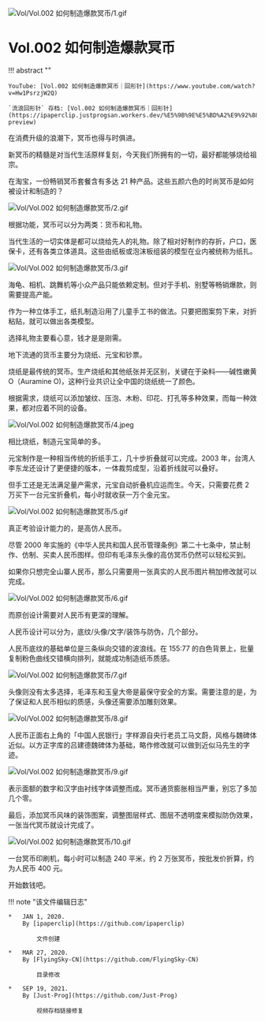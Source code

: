 
![Vol/Vol.002 如何制造爆款冥币/1.gif](https://cdn.jsdelivr.net/gh/ipaperclip-icu/static/image/文字稿/Vol/Vol.002%20如何制造爆款冥币/1.gif)

# Vol.002 如何制造爆款冥币

!!! abstract ""

    YouTube: [Vol.002 如何制造爆款冥币｜回形针](https://www.youtube.com/watch?v=Hw1PsrzjW2Q)

    `流浪回形针` 存档: [Vol.002 如何制造爆款冥币｜回形针](https://ipaperclip.justprogsan.workers.dev/%E5%9B%9E%E5%BD%A2%E9%92%88PaperClip/%E5%B8%B8%E8%A7%84Vol/Vol.002%20%E5%A6%82%E4%BD%95%E5%88%B6%E9%80%A0%E7%88%86%E6%AC%BE%E5%86%A5%E5%B8%81%EF%BD%9C%E5%9B%9E%E5%BD%A2%E9%92%88.mp4?preview)

在消费升级的浪潮下，冥币也得与时俱进。

新冥币的精髓是对当代生活原样复刻，今天我们所拥有的一切，最好都能够烧给祖宗。

在淘宝，一份畅销冥币套餐含有多达 21 种产品。这些五颜六色的时尚冥币是如何被设计和制造的？

![Vol/Vol.002 如何制造爆款冥币/2.gif](https://cdn.jsdelivr.net/gh/ipaperclip-icu/static/image/文字稿/Vol/Vol.002%20如何制造爆款冥币/2.gif)

根据功能，冥币可以分为两类：货币和礼物。

当代生活的一切实体是都可以烧给先人的礼物。除了相对好制作的存折，户口，医保卡，还有各类立体道具。这些由纸板或泡沫板组装的模型在业内被统称为纸扎。

![Vol/Vol.002 如何制造爆款冥币/3.gif](https://cdn.jsdelivr.net/gh/ipaperclip-icu/static/image/文字稿/Vol/Vol.002%20如何制造爆款冥币/3.gif)

海龟、相机、跳舞机等小众产品只能依赖定制。但对于手机、别墅等畅销爆款，则需要提高产能。

作为一种立体手工，纸扎制造沿用了儿童手工书的做法。只要把图案剪下来，对折粘贴，就可以做出各类模型。

选择礼物主要看心意，钱才是是刚需。

地下流通的货币主要分为烧纸、元宝和钞票。

烧纸是最传统的冥币。生产烧纸和其他纸张并无区别，关键在于染料——碱性嫩黄 O（Auramine O)，这种行业共识让全中国的烧纸统一了颜色。

根据需求，烧纸可以添加皱纹、压泡、木粉、印花、打孔等多种效果，而每一种效果，都对应着不同的设备。

![Vol/Vol.002 如何制造爆款冥币/4.jpeg](https://cdn.jsdelivr.net/gh/ipaperclip-icu/static/image/文字稿/Vol/Vol.002%20如何制造爆款冥币/4.jpeg)

相比烧纸，制造元宝简单的多。

元宝制作是一种相当传统的折纸手工，几十步折叠就可以完成。2003 年，台湾人李东龙还设计了更便捷的版本，一体裁剪成型，沿着折线就可以叠好。

但手工还是无法满足量产需求，元宝自动折叠机应运而生。今天，只需要花费 2 万买下一台元宝折叠机，每小时就收获一万个金元宝。

![Vol/Vol.002 如何制造爆款冥币/5.gif](https://cdn.jsdelivr.net/gh/ipaperclip-icu/static/image/文字稿/Vol/Vol.002%20如何制造爆款冥币/5.gif)

真正考验设计能力的，是高仿人民币。

尽管 2000 年实施的《中华人民共和国人民币管理条例》第二十七条中，禁止制作、仿制、买卖人民币图样。但印有毛泽东头像的高仿冥币仍然可以轻松买到。

如果你只想完全山寨人民币，那么只需要用一张真实的人民币图片稍加修改就可以完成。

![Vol/Vol.002 如何制造爆款冥币/6.gif](https://cdn.jsdelivr.net/gh/ipaperclip-icu/static/image/文字稿/Vol/Vol.002%20如何制造爆款冥币/6.gif)

而原创设计需要对人民币有更深的理解。

人民币设计可以分为，底纹/头像/文字/装饰与防伪，几个部分。

人民币底纹的基础单位是三条纵向交错的波浪线。在 155:77 的白色背景上，批量复制粉色曲线交错横向排列，就能成功制造纸币质感。

![Vol/Vol.002 如何制造爆款冥币/7.gif](https://cdn.jsdelivr.net/gh/ipaperclip-icu/static/image/文字稿/Vol/Vol.002%20如何制造爆款冥币/7.gif)

头像则没有太多选择，毛泽东和玉皇大帝是最保守安全的方案。需要注意的是，为了保证和人民币相似的质感，头像还需要添加雕刻效果。

![Vol/Vol.002 如何制造爆款冥币/8.gif](https://cdn.jsdelivr.net/gh/ipaperclip-icu/static/image/文字稿/Vol/Vol.002%20如何制造爆款冥币/8.gif)

人民币正面右上角的「中国人民银行」字样源自央行老员工马文蔚，风格与魏碑体近似。以方正字库的吕建德魏碑体为基础，略作修改就可以做到近似马先生的字迹。

![Vol/Vol.002 如何制造爆款冥币/9.gif](https://cdn.jsdelivr.net/gh/ipaperclip-icu/static/image/文字稿/Vol/Vol.002%20如何制造爆款冥币/9.gif)

表示面额的数字和汉字由衬线字体调整而成。冥币通货膨胀相当严重，别忘了多加几个零。

最后，添加冥币风味的装饰图案，调整图层样式、图层不透明度来模拟防伪效果，一张当代冥币就设计完成了。

![Vol/Vol.002 如何制造爆款冥币/10.gif](https://cdn.jsdelivr.net/gh/ipaperclip-icu/static/image/文字稿/Vol/Vol.002%20如何制造爆款冥币/10.gif)

一台冥币印刷机，每小时可以制造 240 平米，约 2 万张冥币，按批发价折算，约为人民币 400 元。

开始数钱吧。

!!! note "该文件编辑日志"

    *   JAN 1, 2020.
        By [ipaperclip](https://github.com/ipaperclip)

            文件创建

    *   MAR 27, 2020.
        By [FlyingSky-CN](https://github.com/FlyingSky-CN)

            目录修改

    *	SEP 19, 2021.
		By [Just-Prog](https://github.com/Just-Prog)

			视频存档链接修复
